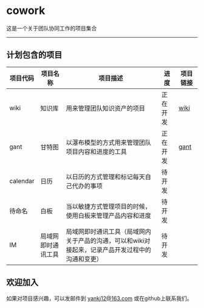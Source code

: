 # cowork
这是一个关于团队协同工作的项目集合

***
## 计划包含的项目
| 项目代码 | 项目名称 | 项目描述 | 进度 | 项目链接 |
|---|---|---|---|---|
| wiki | 知识库 | 用来管理团队知识资产的项目 | 正在开发 | [wiki](https://github.com/yankj12/wiki) |
| gant | 甘特图 | 以瀑布模型的方式用来管理团队项目内容和进度的工具 | 正在开发 | [gant](https://github.com/yankj12/gant) |
| calendar| 日历 | 以日历的方式管理和标记每天自己代办的事项 | 待开发 | |
| 待命名 | 白板 | 当以敏捷方式管理项目的时候，使用白板来管理产品内容和进度 | 待开发 | |
| IM | 局域网即时通讯工具 | 局域网即时通讯工具（局域网内关于产品的沟通，可以和wiki对接起来，记录产品开发过程中的沟通和变更） | 待开发 | |

## 欢迎加入
如果对项目感兴趣，可以发邮件到 yankj12@163.com 或在github上联系我们。
